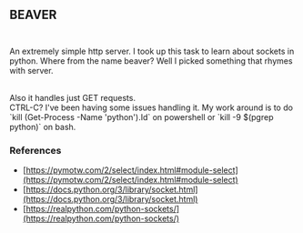 ## BEAVER                                        
                                                 
An extremely simple http server. I took up this task to learn about sockets in python.
Where from the name beaver? Well I picked something that rhymes with server.

<br/>
Also it handles just GET requests.

<br/>
CTRL-C? I've been having some issues handling it. My work around is to do `kill (Get-Process -Name 'python').Id` on powershell or `kill -9 $(pgrep python)` on bash. 

### References
- [https://pymotw.com/2/select/index.html#module-select](https://pymotw.com/2/select/index.html#module-select)
- [https://docs.python.org/3/library/socket.html](https://docs.python.org/3/library/socket.html)
- [https://realpython.com/python-sockets/](https://realpython.com/python-sockets/)